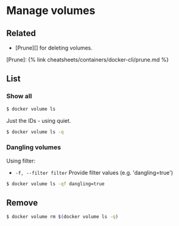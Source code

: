 # Manage volumes


## Related

- [Prune][] for deleting volumes.

[Prune]: {% link cheatsheets/containers/docker-cli/prune.md %}


## List

### Show all

```sh
$ docker volume ls
```

Just the IDs - using quiet.

```sh
$ docker volume ls -q
```

### Dangling volumes

Using filter:

- `-f, --filter filter` Provide filter values (e.g. 'dangling=true')
  
```sh
$ docker volume ls -qf dangling=true
```


## Remove

```sh
$ docker volume rm $(docker volume ls -q)
```
